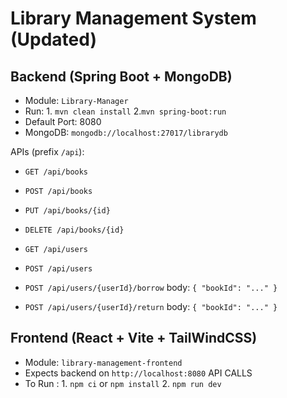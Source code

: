# Library Management System (Updated)

## Backend (Spring Boot + MongoDB)
- Module: `Library-Manager`
- Run: 1. `mvn clean install` 2.`mvn spring-boot:run`
- Default Port: 8080
- MongoDB: `mongodb://localhost:27017/librarydb`

APIs (prefix `/api`):
- `GET /api/books`
- `POST /api/books`
- `PUT /api/books/{id}`
- `DELETE /api/books/{id}`

- `GET /api/users`
- `POST /api/users`
- `POST /api/users/{userId}/borrow` body: `{ "bookId": "..." }`
- `POST /api/users/{userId}/return` body: `{ "bookId": "..." }`

## Frontend (React + Vite + TailWindCSS)
- Module: `library-management-frontend`
- Expects backend on `http://localhost:8080` API CALLS
- To Run : 1. `npm ci` or `npm install` 2. `npm run dev`
